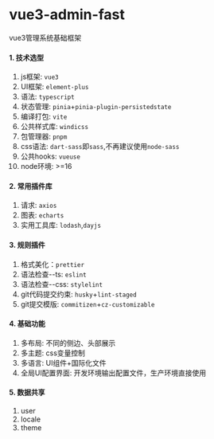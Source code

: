 # vue3-admin-fast
vue3管理系统基础框架

#### 1. 技术选型
1. js框架: `vue3`
2. UI框架: `element-plus`
3. 语法: `typescript`
4. 状态管理: `pinia`+`pinia-plugin-persistedstate`
5. 编译打包: `vite`
6. 公共样式库: `windicss`
7. 包管理器: `pnpm`
8. css语法: `dart-sass`即`sass`,不再建议使用`node-sass`
9. 公共hooks: `vueuse`
10. node环境: >=16

#### 2. 常用插件库
1. 请求: `axios`
2. 图表: `echarts`
3. 实用工具库: `lodash`,`dayjs`

#### 3. 规则插件
1. 格式美化：`prettier`
2. 语法检查--ts: `eslint`
3. 语法检查--css: `stylelint`
4. git代码提交约束: `husky`+`lint-staged`
5. git提交模版: `commitizen`+`cz-customizable`

#### 4. 基础功能
1. 多布局: 不同的侧边、头部展示
2. 多主题: css变量控制
3. 多语言: UI组件+国际化文件
4. 全局UI配置界面: 开发环境输出配置文件，生产环境直接使用

#### 5. 数据共享
1. user
2. locale
3. theme


